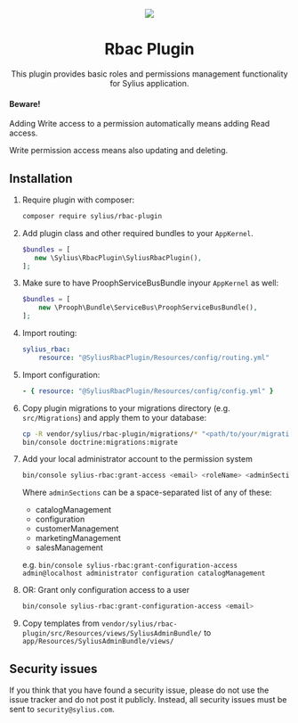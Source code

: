 <p align="center">
    <a href="https://sylius.com" target="_blank">
        <img src="https://demo.sylius.com/assets/shop/img/logo.png" />
    </a>
</p>

<h1 align="center">Rbac Plugin</h1>

<p align="center">This plugin provides basic roles and permissions management functionality for Sylius application.</p>

#### Beware!

Adding Write access to a permission automatically means adding Read access.

Write permission access means also updating and deleting. 

## Installation

1. Require plugin with composer:

    ```bash
    composer require sylius/rbac-plugin
    ```

2. Add plugin class and other required bundles to your `AppKernel`.

    ```php
    $bundles = [
       new \Sylius\RbacPlugin\SyliusRbacPlugin(),
    ];
    ```

3. Make sure to have ProophServiceBusBundle inyour `AppKernel` as well:

    ```php
    $bundles = [
        new \Prooph\Bundle\ServiceBus\ProophServiceBusBundle(),
    ];
    ```

4. Import routing:

    ```yaml
    sylius_rbac:
        resource: "@SyliusRbacPlugin/Resources/config/routing.yml"
    ```

5. Import configuration:

    ```yaml
    - { resource: "@SyliusRbacPlugin/Resources/config/config.yml" }
    ```

6. Copy plugin migrations to your migrations directory (e.g. `src/Migrations`) and apply them to your database:

    ```bash
    cp -R vendor/sylius/rbac-plugin/migrations/* "<path/to/your/migrations>"
    bin/console doctrine:migrations:migrate
    ```

7. Add your local administrator account to the permission system

    ```bash
    bin/console sylius-rbac:grant-access <email> <roleName> <adminSections>
    ```

    Where `adminSections` can be a space-separated list of any of these:
    * catalogManagement
    * configuration
    * customerManagement
    * marketingManagement
    * salesManagement
    
    e.g. `bin/console sylius-rbac:grant-configuration-access admin@localhost administrator configuration catalogManagement`
 
8. OR: Grant only configuration access to a user

    ```bash
    bin/console sylius-rbac:grant-configuration-access <email>
    ```

9. Copy templates from `vendor/sylius/rbac-plugin/src/Resources/views/SyliusAdminBundle/`
to `app/Resources/SyliusAdminBundle/views/`

## Security issues

If you think that you have found a security issue, please do not use the issue tracker and do not post it publicly. 
Instead, all security issues must be sent to `security@sylius.com`.
